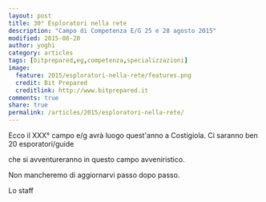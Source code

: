 ```yaml
---
layout: post
title: 30° Esploratori nella rete
description: "Campo di Competenza E/G 25 e 28 agosto 2015"
modified: 2015-08-20
author: yoghi
category: articles
tags: [bitprepared,eg,competenza,specializzazioni]
image:
  feature: 2015/esploratori-nella-rete/features.png
  credit: Bit Prepared
  creditlink: http://www.bitprepared.it
comments: true
share: true
permalink: /articles/2015/esploratori-nella-rete/
---
```


Ecco il XXX° campo e/g avrà luogo quest'anno a Costigiola. Ci saranno ben 20 esporatori/guide 

che si avventureranno in questo campo avveniristico. 

Non mancheremo di aggiornarvi passo dopo passo. 

Lo staff


